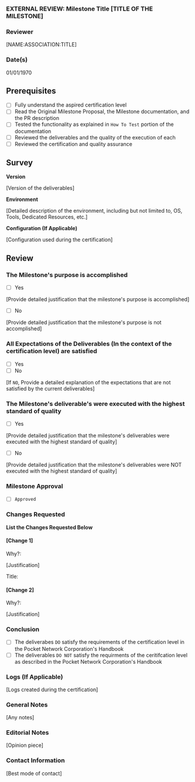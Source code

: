 ### EXTERNAL REVIEW: Milestone Title [TITLE OF THE MILESTONE]  
### Reviewer  
[NAME:ASSOCIATION:TITLE]  
### Date(s)  
01/01/1970  
## Prerequisites
- [ ] Fully understand the aspired certification level
- [ ] Read the Original Milestone Proposal, the Milestone documentation, and the PR description
- [ ] Tested the functionality as explained in `How To Test` portion of the documentation
- [ ] Reviewed the deliverables and the quality of the execution of each
- [ ] Reviewed the certification and quality assurance
## Survey
**Version**

[Version of the deliverables]

**Environment**

[Detailed description of the environment, including but not limited to, OS, Tools, Dedicated Resources, etc.]

**Configuration (If Applicable)**

[Configuration used during the certification]

## Review
### The Milestone's purpose is accomplished
- [ ] Yes

[Provide detailed justification that the milestone's purpose is accomplished]
- [ ] No

[Provide detailed justification that the milestone's purpose is not accomplished]
### All Expectations of the Deliverables (In the context of the certification level) are satisfied
- [ ] Yes
- [ ] No

[If `NO`, Provide a detailed explanation of the expectations that are not satisfied by the current deliverables]
### The Milestone's deliverable's were executed with the highest standard of quality
- [ ] Yes

[Provide detailed justification that the milestone's deliverables were executed with the highest standard of quality]
- [ ] No

[Provide detailed justification that the milestone's deliverables were NOT executed with the highest standard of quality]
### Milestone Approval
- [ ] `Approved`

### Changes Requested
**List the Changes Requested Below**

#### [Change 1]

Why?:

[Justification]

Title:

#### [Change 2]

Why?:

[Justification]

### Conclusion
- [ ] The deliverabes `DO` satisfy the requirements of the certification level in the Pocket Network Corporation's Handbook
- [ ] The deliverables `DO NOT` satisfy the requirments of the ceritifcation level as described in the Pocket Network Corporation's Handbook

### Logs (If Applicable)

[Logs created during the certification]

### General Notes  
[Any notes]  
### Editorial Notes  
[Opinion piece]
### Contact Information
[Best mode of contact]